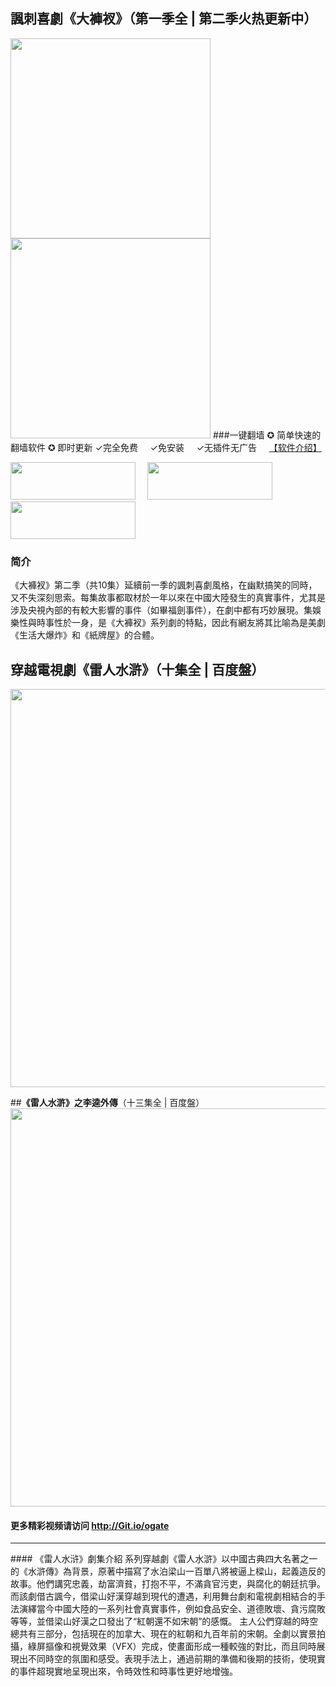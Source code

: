 
## **諷刺喜劇《大褲衩》**（第一季全 | 第二季火热更新中）
<a href="http://pan.baidu.com/s/1sk3vh9N" target="_blank"><img src="https://cloud.githubusercontent.com/assets/17208008/14187211/ed0f89e6-f74f-11e5-92bc-f0a970ee0d88.jpg" width="320"></a>
<a href="https://mega.nz/#F!9B5kUBaB!6ic8m83veuM5BQIwYfjQhg" target="_blank"><img src="https://cloud.githubusercontent.com/assets/17208008/14187210/ec334774-f74f-11e5-8af2-33ef3917d16b.jpg" width="320"></a>
###一键翻墙 ✪ 简单快速的翻墙软件 ✪ 即时更新
✓完全免费 &nbsp;&nbsp;&nbsp; ✓免安装  &nbsp;&nbsp;&nbsp;  ✓无插件无广告  &nbsp;&nbsp;&nbsp;   [【软件介绍】](https://github.com/newrealmspromo/shows/issues/1)

<a href="http://git.io/HNvvvQ"><img src="https://cloud.githubusercontent.com/assets/13546896/8962834/542bc3b2-35f7-11e5-8cd8-d275cecec187.jpg" width="200"  height="60"></a>
<a href="http://git.io/2S1IBQ" target="_blank"><img src="https://cloud.githubusercontent.com/assets/13546896/8963614/a7cea12a-35fb-11e5-8285-2c052e5ea386.jpg" width="200"  height="60"  hspace= 15></a>
<a href="https://git.io/fgp" target="_blank"><img src="https://cloud.githubusercontent.com/assets/13546896/8962833/542b236c-35f7-11e5-9b6b-5ecef4e6a46e.jpg" width="200"  height="60" ></a></p>
### 简介
《大褲衩》第二季（共10集）延續前一季的諷刺喜劇風格，在幽默搞笑的同時，又不失深刻思索。每集故事都取材於一年以來在中國大陸發生的真實事件，尤其是涉及央視內部的有較大影響的事件（如畢福劍事件），在劇中都有巧妙展現。集娛樂性與時事性於一身，是《大褲衩》系列劇的特點，因此有網友將其比喻為是美劇《生活大爆炸》和《紙牌屋》的合體。

## **穿越電視劇《雷人水滸》**（十集全 | 百度盤）
<a href="http://pan.baidu.com/s/1RY426" target="_blank"><img src="https://cloud.githubusercontent.com/assets/13546896/13035210/5787fb84-d318-11e5-9ca7-53fc251cd15d.jpg" width="637"></a>

##**《雷人水滸》之李逵外傳**（十三集全 | 百度盤）
<a href="http://pan.baidu.com/s/1mhtUfwO" target="_blank"><img src="https://cloud.githubusercontent.com/assets/13546896/13035223/8d08cd9c-d318-11e5-90b1-d59f903d271b.jpg" width="637"></a>
#### 更多精彩视频请访问 http://Git.io/ogate
<hr></hr>
#### 《雷人水浒》劇集介紹
系列穿越劇《雷人水滸》以中國古典四大名著之一的《水滸傳》為背景，原著中描寫了水泊梁山一百單八將被逼上樑山，起義造反的故事。他們講究忠義，劫富濟貧，打抱不平，不滿貪官污吏，與腐化的朝廷抗爭。  而該劇借古諷今，借梁山好漢穿越到現代的遭遇，利用舞台劇和電視劇相結合的手法演繹當今中國大陸的一系列社會真實事件，例如食品安全、道德敗壞、貪污腐敗等等，並借梁山好漢之口發出了“紅朝還不如宋朝”的感慨。  主人公們穿越的時空總共有三部分，包括現在的加拿大、現在的紅朝和九百年前的宋朝。全劇以實景拍攝，綠屏摳像和視覺效果（VFX）完成，使畫面形成一種較強的對比，而且同時展現出不同時空的氛圍和感受。表現手法上，通過前期的準備和後期的技術，使現實的事件超現實地呈現出來，令時效性和時事性更好地增強。
